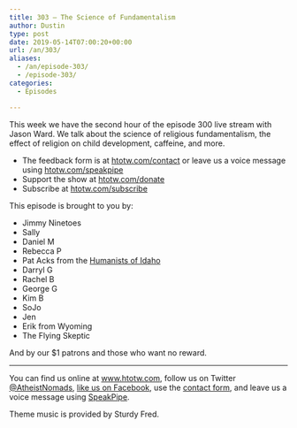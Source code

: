 ```yaml
---
title: 303 – The Science of Fundamentalism
author: Dustin
type: post
date: 2019-05-14T07:00:20+00:00
url: /an/303/
aliases:
  - /an/episode-303/
  - /episode-303/
categories:
  - Episodes

---
```

<div id="buzzsprout-player-10552806"></div><script src="https://www.buzzsprout.com/1983601/10552806-episode-303-the-science-of-fundamentalism.js?container_id=buzzsprout-player-10552806&player=small" type="text/javascript" charset="utf-8"></script>

This week we have the second hour of the episode 300 live stream with Jason Ward. We talk about the science of religious fundamentalism, the effect of religion on child development, caffeine, and more.

<!--more-->

* The feedback form is at [htotw.com/contact](https://htotw.com/contact) or leave us a voice message using <a href="https://htotw.com/speakpipe" target="_blank" rel="noopener noreferrer">htotw.com/speakpipe</a>
* Support the show at <a href="https://htotw.com/donate" target="_blank" rel="noopener noreferrer">htotw.com/donate</a>
* Subscribe at <a href="https://htotw.com/subscribe" target="_blank" rel="noopener noreferrer">htotw.com/subscribe</a>

This episode is brought to you by:

  * Jimmy Ninetoes
  * Sally
  * Daniel M
  * Rebecca P
  * Pat Acks from the <a rel="noopener noreferrer" href="https://www.humanistsofidaho.org" target="_blank">Humanists of Idaho</a>
  * Darryl G
  * Rachel B
  * George G
  * Kim B
  * SoJo
  * Jen
  * Erik from Wyoming
  * The Flying Skeptic

And by our $1 patrons and those who want no reward.

<hr class="wp-block-separator" />

You can find us online at <a href="https://www.htotw.com/" target="_blank" rel="noopener noreferrer">www.htotw.com</a>, follow us on Twitter <a href="https://htotw.com/twitter" target="_blank" rel="noopener noreferrer">@AtheistNomads</a>, <a href="https://htotw.com/facebook" target="_blank" rel="noopener noreferrer">like us on Facebook</a>, use the [contact form](https://htotw.com/contact), and leave us a voice message using <a href="https://htotw.com/speakpipe" target="_blank" rel="noopener noreferrer">SpeakPipe</a>.

Theme music is provided by Sturdy Fred.